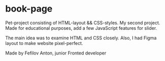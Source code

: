 # book-page
Pet-project consisting of HTML-layout && CSS-styles. My second project. Made for educational purposes, add a few JavaScript features for slider.

The main idea was to examine HTML and CSS closely. Also, I had Figma layout to make website pixel-perfect.

Made by Fefilov Anton, junior Fronted developer
